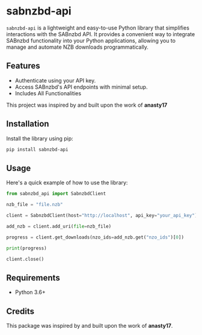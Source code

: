 # sabnzbd-api

`sabnzbd-api` is a lightweight and easy-to-use Python library that simplifies interactions with the SABnzbd API. It provides a convenient way to integrate SABnzbd functionality into your Python applications, allowing you to manage and automate NZB downloads programmatically.

## Features

- Authenticate using your API key.
- Access SABnzbd's API endpoints with minimal setup.
- Includes All Functionalities

This project was inspired by and built upon the work of **anasty17**

## Installation

Install the library using pip:

```bash
pip install sabnzbd-api
```

## Usage

Here's a quick example of how to use the library:

```python
from sabnzbd_api import SabnzbdClient

nzb_file = "file.nzb"

client = SabnzbdClient(host="http://localhost", api_key="your_api_key")

add_nzb = client.add_uri(file=nzb_file)

progress = client.get_downloads(nzo_ids=add_nzb.get("nzo_ids")[0])

print(progress)

client.close()
```

## Requirements

- Python 3.6+

## Credits

This package was inspired by and built upon the work of **anasty17**.

